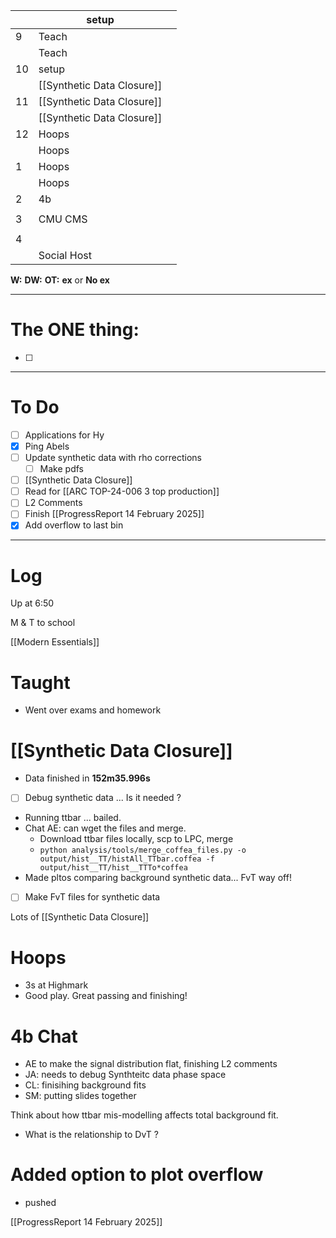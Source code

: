 
|     | setup                      |     |
| --- | -------------------------- | --- |
| 9   | Teach                      |     |
|     | Teach                      |     |
| 10  | setup                      |     |
|     | [[Synthetic Data Closure]] |     |
| 11  | [[Synthetic Data Closure]] |     |
|     | [[Synthetic Data Closure]] |     |
| 12  | Hoops                      |     |
|     | Hoops                      |     |
| 1   | Hoops                      |     |
|     | Hoops                      |     |
| 2   | 4b                         |     |
|     |                            |     |
| 3   | CMU CMS                    |     |
|     |                            |     |
| 4   |                            |     |
|     | Social Host                |     |

**W:**
**DW:**
**OT:**
**ex** or **No ex**

---
# The ONE thing: 
- [ ] 

---
# To Do

- [ ] Applications for Hy
- [x] Ping Abels 
- [ ] Update synthetic data with rho corrections
	- [ ] Make pdfs
- [ ] [[Synthetic Data Closure]]
- [ ] Read for [[ARC TOP-24-006 3 top production]]
- [ ] L2 Comments
- [ ] Finish [[ProgressReport 14 February 2025]]
- [x] Add overflow to last bin
---

# Log


Up at 6:50

M & T to school 

[[Modern Essentials]]

# Taught
- Went over exams and homework

# [[Synthetic Data Closure]]
- Data finished in **152m35.996s**
- [ ] Debug synthetic data ... Is it needed ?
- Running ttbar ... bailed. 
- Chat AE: can wget the files and merge.
	- Download ttbar files locally, scp to LPC, merge
	- `python analysis/tools/merge_coffea_files.py -o output/hist__TT/histAll_TTbar.coffea -f output/hist__TT/hist__TTTo*coffea`
- Made pltos comparing background synthetic data... FvT way off!
- [ ] Make FvT files for synthetic data

Lots of [[Synthetic Data Closure]]

# Hoops 
- 3s at Highmark 
- Good play. Great passing and finishing!

# 4b Chat 
- AE to make the signal distribution flat,  finishing L2 comments
- JA: needs to debug Synthteitc data phase space
- CL: finisihing background fits
- SM: putting slides together

Think about how ttbar mis-modelling affects total background fit. 
- What is the relationship to DvT ? 

# Added option to plot overflow
- pushed

[[ProgressReport 14 February 2025]]

